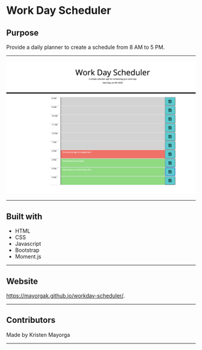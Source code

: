 # Work Day Scheduler 

## Purpose 

Provide a daily planner to create a schedule from 8 AM to 5 PM. 



---


![alt text](https://github.com/Mayorgak/workday-scheduler/blob/master/assets/images/workday.png)
___

## Built with 
 * HTML
 * CSS
 * Javascript
 * Bootstrap
 * Moment.js 

---

## Website 

 https://mayorgak.github.io/workday-scheduler/.

---

## Contributors 

Made by Kristen Mayorga

---



